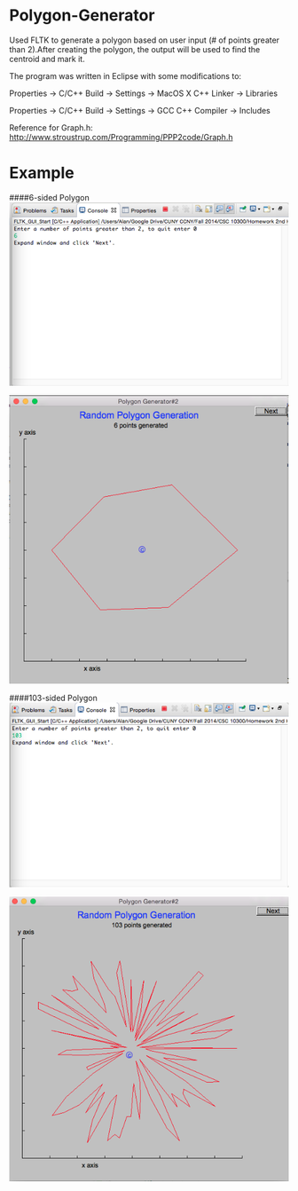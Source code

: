 # Polygon-Generator
Used FLTK to generate a polygon based on user input (# of points greater than 2).After creating the polygon, the output will be used to find the centroid and mark it.

The program was written in Eclipse with some modifications to: 

Properties -> C/C++ Build -> Settings -> MacOS X C++ Linker -> Libraries  

Properties -> C/C++ Build -> Settings -> GCC C++ Compiler -> Includes

Reference for Graph.h: http://www.stroustrup.com/Programming/PPP2code/Graph.h

# Example
####6-sided Polygon
![6-sided input](https://github.com/AlanC5/Polygon-Generator//blob/master/6-sided%20Polygon%20(1).png)

![6-sided output](https://github.com/AlanC5/Polygon-Generator/blob/master/6-sided%20Polygon%20(2).png)

####103-sided Polygon
![103-sided input](https://github.com/AlanC5/Polygon-Generator/blob/master/103-sided%20Polygon%20(1).png)


![103-sided ouput](https://github.com/AlanC5/Polygon-Generator/blob/master/103-sided%20Polygon%20(2).png)
